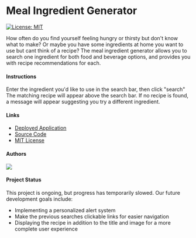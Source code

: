 # Meal Ingredient Generator
[![License: MIT](https://img.shields.io/badge/License-MIT-yellow.svg)](https://opensource.org/licenses/MIT)

How often do you find yourself feeling hungry or thirsty but don't know what to make? Or maybe you have some ingredients at home you want to use but cant think of a recipe? The meal ingredient generator allows you to search one ingredient for both food and beverage options, and provides you with recipe recommendations for each. 

#### Instructions

Enter the ingredient you'd like to use in the search bar, then click "search" The matching recipe will appear above the search bar. If no recipe is found, a message will appear suggesting you try a different ingredient.

#### Links 
- [Deployed Application]()
- [Source Code](https://github.com/Gatewayss/recipes-for-disaster/blob/main/assets/js/main.js)
- [MIT License](https://choosealicense.com/licenses/mit/)

#### Authors 


<a href="https://github.com/Gatewayss/recipes-for-disaster/graphs/contributors">
  <img src="https://contrib.rocks/image?repo=Gatewayss/recipes-for-disaster" />
</a>

#### Project Status

This project is ongoing, but progress has temporarily slowed. Our future development goals include:

- Implementing a personalized alert system
- Make the previous searches clickable links for easier navigation  
- Displaying the recipe in addition to the title and image for a more complete user experience